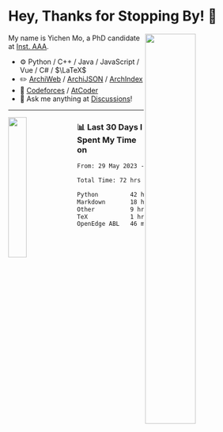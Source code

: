 # Hey, Thanks for Stopping By! 🦭

<picture>
    <source media="(prefers-color-scheme: dark)" srcset="https://github-readme-stats.vercel.app/api?username=amomorning&show_icons=true&theme=noctis_minimus&hide=issues">
    <img align="right" width="45%" src="https://github-readme-stats.vercel.app/api?username=amomorning&show_icons=true&theme=graywhite&hide=issues">
</picture>


My name is Yichen Mo, a PhD candidate at [Inst. AAA](https://archialgo.com).

-   :gear: Python / C++ / Java / JavaScript / Vue / C# / $\LaTeX$ 
-   :pencil2: [ArchiWeb](https://web.archialgo.com) / [ArchiJSON](https://www.food4rhino.com/en/app/archijson) / [ArchIndex](https://index.archialgo.com/) 
-   :abacus: [Codeforces](https://codeforces.com/profile/LaPluma) / [AtCoder](https://atcoder.jp/users/amomorning)
-   :thought_balloon: Ask me anything at [Discussions](https://github.com/amomorning/amomorning/discussions/new)!


---

<picture>
    <source media="(prefers-color-scheme: dark)" srcset="https://github-readme-stats.vercel.app/api/top-langs/?username=amomorning&hide=Mathematica&theme=noctis_minimus">
    <img align="left" width="27%" src="https://github-readme-stats.vercel.app/api/top-langs/?username=amomorning&hide=Mathematica&theme=graywhite">
</picture>

  
### 📊 Last 30 Days I Spent My Time on

<!--START_SECTION:waka-->

```txt
From: 29 May 2023 - To: 28 June 2023

Total Time: 72 hrs 58 mins

Python         42 hrs 18 mins  ██████████████▒░░░░░░░░░░   57.97 %
Markdown       18 hrs 8 mins   ██████▒░░░░░░░░░░░░░░░░░░   24.86 %
Other          9 hrs 26 mins   ███▒░░░░░░░░░░░░░░░░░░░░░   12.95 %
TeX            1 hr 2 mins     ▒░░░░░░░░░░░░░░░░░░░░░░░░   01.42 %
OpenEdge ABL   46 mins         ▒░░░░░░░░░░░░░░░░░░░░░░░░   01.05 %
```

<!--END_SECTION:waka-->　　
